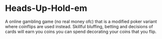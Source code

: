 # Heads-Up-Hold-em
A online gambling game (no real money ofc) that is a modified poker variant where coinflips are used instead. Skillful bluffing, betting and decisions of cards will earn you coins you can spend decorating your coins that you flip.

